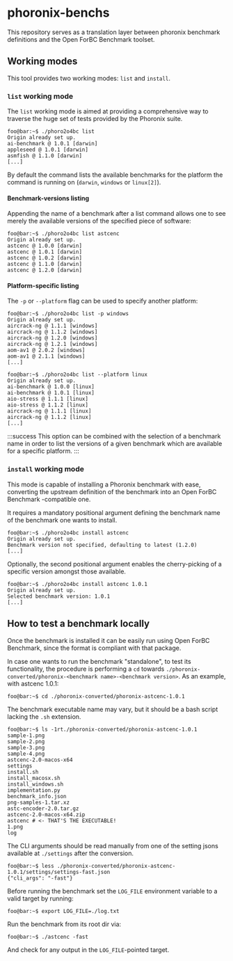 # phoronix-benchs
This repository serves as a translation layer between phoronix benchmark definitions and the Open ForBC Benchmark toolset.

## Working modes
This tool provides two working modes: `list` and `install`.

### `list` working mode
The `list` working mode is aimed at providing a comprehensive way to traverse the huge set of tests provided by the Phoronix suite.

```console
foo@bar:~$ ./phoro2o4bc list
Origin already set up.
ai-benchmark @ 1.0.1 [darwin]
appleseed @ 1.0.1 [darwin]
asmfish @ 1.1.0 [darwin]
[...]
```

By default the command lists the available benchmarks for the platform the command is running on (`darwin`, `windows` or `linux[2]`).

#### Benchmark-versions listing
Appending the name of a benchmark after a list command allows one to see merely the available versions of the specified piece of software:

```console
foo@bar:~$ ./phoro2o4bc list astcenc
Origin already set up.
astcenc @ 1.0.0 [darwin]
astcenc @ 1.0.1 [darwin]
astcenc @ 1.0.2 [darwin]
astcenc @ 1.1.0 [darwin]
astcenc @ 1.2.0 [darwin]
```

#### Platform-specific listing
The `-p` or `--platform` flag can be used to specify another platform:

```console
foo@bar:~$ ./phoro2o4bc list -p windows
Origin already set up.
aircrack-ng @ 1.1.1 [windows]
aircrack-ng @ 1.1.2 [windows]
aircrack-ng @ 1.2.0 [windows]
aircrack-ng @ 1.2.1 [windows]
aom-av1 @ 2.0.2 [windows]
aom-av1 @ 2.1.1 [windows]
[...]
```

```console
foo@bar:~$ ./phoro2o4bc list --platform linux
Origin already set up.
ai-benchmark @ 1.0.0 [linux]
ai-benchmark @ 1.0.1 [linux]
aio-stress @ 1.1.1 [linux]
aio-stress @ 1.1.2 [linux]
aircrack-ng @ 1.1.1 [linux]
aircrack-ng @ 1.1.2 [linux]
[...]
```

:::success
This option can be combined with the selection of a benchmark name in order to list the versions of a given benchmark which are available for a specific platform.
:::

### `install` working mode
This mode is capable of installing a Phoronix benchmark with ease, converting the upstream definition of the benchmark into an Open ForBC Benchmark -compatible one.

It requires a mandatory positional argument defining the benchmark name of the benchmark one wants to install.

```console
foo@bar:~$ ./phoro2o4bc install astcenc
Origin already set up.
Benchmark version not specified, defaulting to latest (1.2.0)
[...]
```

Optionally, the second positional argument enables the cherry-picking of a specific version amongst those available.

```console
foo@bar:~$ ./phoro2o4bc install astcenc 1.0.1
Origin already set up.
Selected benchmark version: 1.0.1
[...]
```

## How to test a benchmark locally
Once the benchmark is installed it can be easily run using Open ForBC Benchmark, since the format is compliant with that package.

In case one wants to run the benchmark "standalone", to test its functionality, the procedure is performing a `cd` towards `./phoronix-converted/phoronix-<benchmark name>-<benchmark version>`.
As an example, with astcenc 1.0.1:

```console
foo@bar:~$ cd ./phoronix-converted/phoronix-astcenc-1.0.1
```

The benchmark executable name may vary, but it should be a bash script lacking the `.sh` extension.

```console
foo@bar:~$ ls -1rt./phoronix-converted/phoronix-astcenc-1.0.1
sample-1.png
sample-2.png
sample-3.png
sample-4.png
astcenc-2.0-macos-x64
settings
install.sh
install_macosx.sh
install_windows.sh
implementation.py
benchmark_info.json
png-samples-1.tar.xz
astc-encoder-2.0.tar.gz
astcenc-2.0-macos-x64.zip
astcenc # <- THAT'S THE EXECUTABLE!
1.png
log
```

The CLI arguments should be read manually from one of the setting jsons available at `./settings` after the conversion.

```console
foo@bar:~$ less ./phoronix-converted/phoronix-astcenc-1.0.1/settings/settings-fast.json
{"cli_args": "-fast"}
```

Before running the benchmark set the `LOG_FILE` environment variable to a valid target by running:

```console
foo@bar:~$ export LOG_FILE=./log.txt
```

Run the benchmark from its root dir via:

```console
foo@bar:~$ ./astcenc -fast
```

And check for any output in the `LOG_FILE`-pointed target.